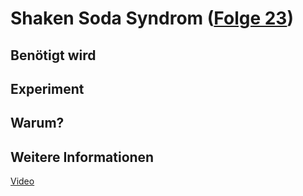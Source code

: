 # Shaken Soda Syndrom ([Folge 23](http://minkorrekt.de/methodisch-inkorrekt-folge-23-hier-sollte-ein-sendungstitel-stehen/))

## Benötigt wird

## Experiment

## Warum?

## Weitere Informationen

[Video](https://www.youtube.com/watch?v=1Ce9xg83YgY)